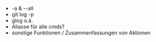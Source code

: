 - -a & --all
- git log -p
- glog o.ä.
- Aliasse für alle cmds?
- sonstige Funktionen / Zusammenfassungen von Aktionen
